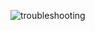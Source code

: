 ![troubleshooting](https://github.com/user-attachments/assets/32253083-e9e3-4707-ae86-eadc0ed8000a)
